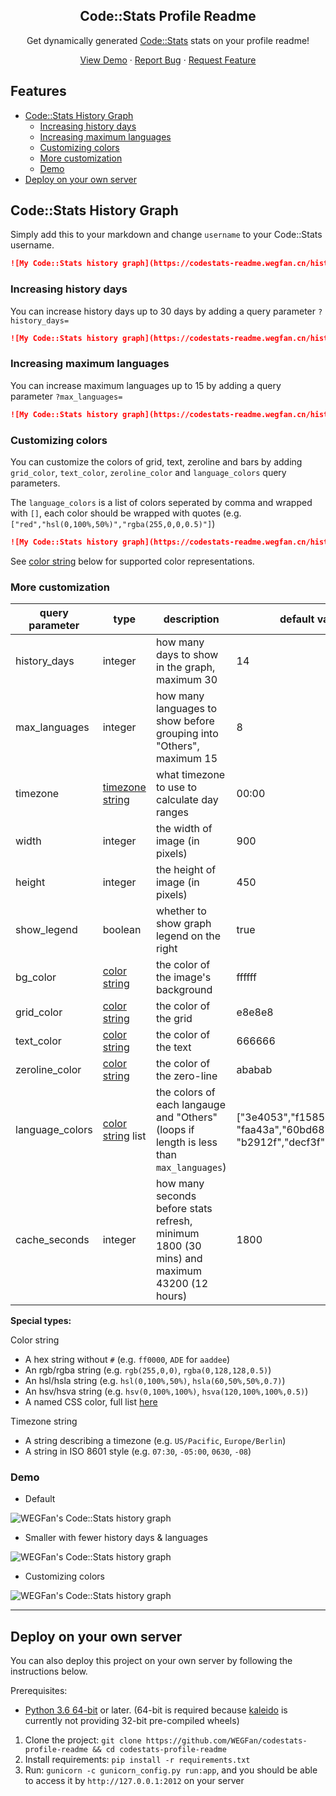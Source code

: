 <p align="center">
    <h2 align="center">Code::Stats Profile Readme</h2>
    <p align="center">Get dynamically generated <a href="https://codestats.net">Code::Stats</a> stats on your profile readme!</p>
</p>

<p align="center">
    <a href="#demo">View Demo</a>
    ·
    <a href="https://github.com/WEGFan/codestats-profile-readme/issues">Report Bug</a>
    ·
    <a href="https://github.com/WEGFan/codestats-profile-readme/issues">Request Feature</a>
</p>

## Features <!-- omit in toc -->

- [Code::Stats History Graph](#codestats-history-graph)
  - [Increasing history days](#increasing-history-days)
  - [Increasing maximum languages](#increasing-maximum-languages)
  - [Customizing colors](#customizing-colors)
  - [More customization](#more-customization)
  - [Demo](#demo)
- [Deploy on your own server](#deploy-on-your-own-server)

## Code::Stats History Graph

Simply add this to your markdown and change `username` to your Code::Stats username.

```markdown
![My Code::Stats history graph](https://codestats-readme.wegfan.cn/history-graph/username)
```

### Increasing history days

You can increase history days up to 30 days by adding a query parameter `?history_days=`

```markdown
![My Code::Stats history graph](https://codestats-readme.wegfan.cn/history-graph/username?history_days=30)
```

### Increasing maximum languages

You can increase maximum languages up to 15 by adding a query parameter `?max_languages=`

```markdown
![My Code::Stats history graph](https://codestats-readme.wegfan.cn/history-graph/username?max_languages=15)
```

### Customizing colors

You can customize the colors of grid, text, zeroline and bars by adding `grid_color`, `text_color`, `zeroline_color` and `language_colors` query parameters.

The `language_colors` is a list of colors seperated by comma and wrapped with `[]`, each color should be wrapped with quotes (e.g. `["red","hsl(0,100%,50%)","rgba(255,0,0,0.5)"]`)

```markdown
![My Code::Stats history graph](https://codestats-readme.wegfan.cn/history-graph/username?grid_color=e8e8e8&text_color=666666&zeroline_color=ababab&language_colors=["red","green","blue"])
```

See [color string](#color-string) below for supported color representations.

### More customization

| query parameter | type                                | description                                                                                | default value                                                                          |
| --------------- | ----------------------------------- | ------------------------------------------------------------------------------------------ | -------------------------------------------------------------------------------------- |
| history_days    | integer                             | how many days to show in the graph, maximum 30                                             | 14                                                                                     |
| max_languages   | integer                             | how many languages to show before grouping into "Others", maximum 15                       | 8                                                                                      |
| timezone        | [timezone string](#timezone-string) | what timezone to use to calculate day ranges                                               | 00:00                                                                                  |
| width           | integer                             | the width of image (in pixels)                                                             | 900                                                                                    |
| height          | integer                             | the height of image (in pixels)                                                            | 450                                                                                    |
| show_legend     | boolean                             | whether to show graph legend on the right                                                  | true                                                                                   |
| bg_color        | [color string](#color-string)       | the color of the image's background                                                        | ffffff                                                                                 |
| grid_color      | [color string](#color-string)       | the color of the grid                                                                      | e8e8e8                                                                                 |
| text_color      | [color string](#color-string)       | the color of the text                                                                      | 666666                                                                                 |
| zeroline_color  | [color string](#color-string)       | the color of the zero-line                                                                 | ababab                                                                                 |
| language_colors | [color string](#color-string) list  | the colors of each langauge and "Others" (loops if length is less than `max_languages`)    | \["3e4053","f15854","5da5da", "faa43a","60bd68","f17cb0", "b2912f","decf3f","b276b2"\] |
| cache_seconds   | integer                             | how many seconds before stats refresh, minimum 1800 (30 mins) and maximum 43200 (12 hours) | 1800                                                                                   |

**Special types:**

<span id="color-string">Color string</span>

- A hex string without `#` (e.g. `ff0000`, `ADE` for `aaddee`)
- An rgb/rgba string (e.g. `rgb(255,0,0)`, `rgba(0,128,128,0.5)`)
- An hsl/hsla string (e.g. `hsl(0,100%,50%)`, `hsla(60,50%,50%,0.7)`)
- An hsv/hsva string (e.g. `hsv(0,100%,100%)`, `hsva(120,100%,100%,0.5)`)
- A named CSS color, full list [here](http://www.w3.org/TR/css3-color/#svg-color)
  
<span id="timezone-string">Timezone string</span>

- A string describing a timezone (e.g. `US/Pacific`, `Europe/Berlin`)
- A string in ISO 8601 style (e.g. `07:30`, `-05:00`, `0630`, `-08`)

### Demo

- Default

![WEGFan's Code::Stats history graph](https://codestats-readme.wegfan.cn/history-graph/WEGFan)

- Smaller with fewer history days & languages

![WEGFan's Code::Stats history graph](https://codestats-readme.wegfan.cn/history-graph/WEGFan?width=500&height=200&history_days=7&max_languages=5)

- Customizing colors

![WEGFan's Code::Stats history graph](https://codestats-readme.wegfan.cn/history-graph/WEGFan?bg_color=111&text_color=aaa&grid_color=333&language_colors=["3e4053","cc4b48","518fbd","ba7a2b","60bd68","f17cb0","b2912f","c71585","b276b2"])

---

## Deploy on your own server

You can also deploy this project on your own server by following the instructions below.

Prerequisites:

- [Python 3.6 64-bit](https://www.python.org/downloads/) or later. (64-bit is required because [kaleido](https://github.com/plotly/Kaleido) is currently not providing 32-bit pre-compiled wheels)

1. Clone the project: `git clone https://github.com/WEGFan/codestats-profile-readme && cd codestats-profile-readme`
2. Install requirements: `pip install -r requirements.txt`
3. Run: `gunicorn -c gunicorn_config.py run:app`, and you should be able to access it by `http://127.0.0.1:2012` on your server
